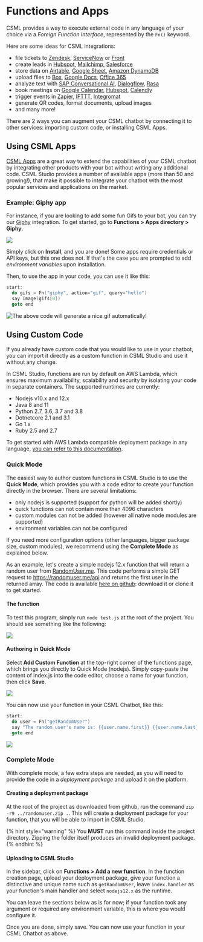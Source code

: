 # Functions and Apps

CSML provides a way to execute external code in any language of your choice via a _Foreign Function Interface_, represented by the `Fn()` keyword.

Here are some ideas for CSML integrations:

* file tickets to [Zendesk](https://zendesk.com), [ServiceNow](https://servicenow.com) or [Front](https://frontapp.com/)
* create leads in [Hubspot](https://hubspot.com), [Mailchimp](https://mailchimp.com), [Salesforce](https://salesforce.com)
* store data on [Airtable](https://airtable.com/), [Google Sheet](https://docs.google.com/spreadsheets), [Amazon DynamoDB](https://aws.amazon.com/dynamodb)
* upload files to [Box](http://box.com/), [Google Docs](https://docs.google.com/), [Office 365](https://www.office.com/)
* analyze text with [SAP Conversational AI](https://cai.tools.sap/), [Dialogflow](https://dialogflow.cloud.google.com/), [Rasa](https://rasa.com/)
* book meetings on [Google Calendar](https://calendar.google.com/), [Hubspot](https://hubspot.com), [Calendly](https://calendly.com/fr)
* trigger events in [Zapier](https://zapier.com), [IFTTT](https://ifttt.com/), [Integromat](https://www.integromat.com/)
* generate QR codes, format documents, upload images
* and many more!

There are 2 ways you can augment your CSML chatbot by connecting it to other services: importing custom code, or installing CSML Apps.

## Using CSML Apps

[CSML Apps](https://www.csml.dev/integrations.html) are a great way to extend the capabilities of your CSML chatbot by integrating other products with your bot without writing any additional code. CSML Studio provides a number of available apps \(more than 50 and growing!\), that make it possible to integrate your chatbot with the most popular services and applications on the market.

### Example: Giphy app

For instance, if you are looking to add some fun Gifs to your bot, you can try our [Giphy](https://giphy.com) integration. To get started, go to **Functions &gt; Apps directory &gt; Giphy**.

![](../.gitbook/assets/image%20%2815%29.png)

Simply click on **Install**, and you are done! Some apps require credentials or API keys, but this one does not. If that's the case you are prompted to add _environment variables_ upon installation.

Then, to use the app in your code, you can use it like this:

```cpp
start:
  do gifs = Fn("giphy", action="gif", query="hello")
  say Image(gifs[0])
  goto end
```

![The above code will generate a nice gif automatically!](../.gitbook/assets/image%20%2818%29.png)

## Using Custom Code

If you already have custom code that you would like to use in your chatbot, you can import it directly as a custom function in CSML Studio and use it without any change.

In CSML Studio, functions are run by default on AWS Lambda, which ensures maximum availability, scalability and security by isolating your code in separate containers. The supported runtimes are currently:

* Nodejs v10.x and 12.x
* Java 8 and 11
* Python 2.7, 3.6, 3.7 and 3.8
* Dotnetcore 2.1 and 3.1
* Go 1.x
* Ruby 2.5 and 2.7

To get started with AWS Lambda compatible deployment package in any language, [you can refer to this documentation](https://docs.aws.amazon.com/lambda/latest/dg/gettingstarted-features.html#gettingstarted-features-package).

### Quick Mode

The easiest way to author custom functions in CSML Studio is to use the **Quick Mode**, which provides you with a code editor to create your function directly in the browser. There are several limitations:

* only nodejs is supported \(support for python will be added shortly\)
* quick functions can not contain more than 4096 characters
* custom modules can not be added \(however all native node modules are supported\)
* environment variables can not be configured

If you need more configuration options \(other languages, bigger package size, custom modules\), we recommend using the **Complete Mode** as explained below.

As an example, let's create a simple nodejs 12.x function that will return a random user from [RandomUser.me](https://randomuser.me/). This code performs a simple GET request to https://randomuser.me/api and returns the first user in the returned array. The code is available [here on github](https://github.com/frsechet/csml-function-example-node12): download it or clone it to get started.

#### The function

To test this program, simply run `node test.js` at the root of the project. You should see something like the following:

![](../.gitbook/assets/image%20%2816%29.png)

#### Authoring in Quick Mode

Select **Add Custom Function** at the top-right corner of the functions page, which brings you directly to Quick Mode \(nodejs\). Simply copy-paste the content of index.js into the code editor, choose a name for your function, then click **Save**.

![](../.gitbook/assets/image%20%2832%29.png)

You can now use your function in your CSML Chatbot, like this:

```cpp
start:
  do user = Fn("getRandomUser")
  say "The random user's name is: {{user.name.first}} {{user.name.last}}"
  goto end 
```

![](../.gitbook/assets/image%20%2813%29.png)

### Complete Mode

With complete mode, a few extra steps are needed, as you will need to provide the code in a _deployment package_ and upload it on the platform.

#### Creating a deployment package

At the root of the project as downloaded from github, run the command `zip -r9 ../randomuser.zip .`. This will create a deployment package for your function, that you will be able to import in CSML Studio.

{% hint style="warning" %}
You **MUST** run this command inside the project directory. Zipping the folder itself produces an invalid deployment package.
{% endhint %}

#### Uploading to CSML Studio

In the sidebar, click on **Functions &gt; Add a new function**. In the function creation page, upload your deployment package, give your function a distinctive and unique name such as `getRandomUser`, leave `index.handler` as your function's main handler and select `nodejs12.x` as the runtime.

You can leave the sections below as is for now; if your function took any argument or required any environment variable, this is where you would configure it.

Once you are done, simply save. You can now use your function in your CSML Chatbot as above.

